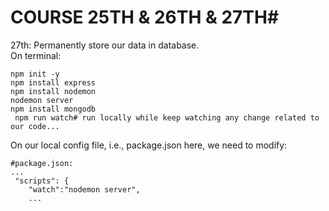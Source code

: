 # COURSE 25TH & 26TH & 27TH#
27th: Permanently store our data in database.
<br>
On terminal:
```
npm init -y
npm install express
npm install nodemon
nodemon server
npm install mongodb
 npm run watch# run locally while keep watching any change related to our code...
```

On our local config file, i.e., package.json here, we need to modify:
```
#package.json:
...
 "scripts": {
    "watch":"nodemon server",
    ...
```

